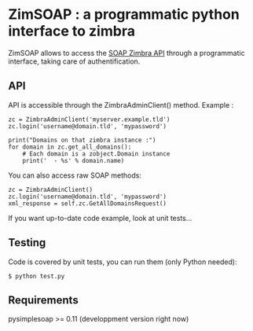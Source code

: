 ZimSOAP : a programmatic python interface to zimbra
===================================================

ZimSOAP allows to access the [SOAP Zimbra API] through a programmatic interface,
taking care of authentification.

[SOAP Zimbra API]: http://files.zimbra.com/docs/soap_api/8.0.4/soap-docs-804/api-reference/index.html

API
---

API is accessible through the ZimbraAdminClient() method. Example :

    zc = ZimbraAdminClient('myserver.example.tld')
    zc.login('username@domain.tld', 'mypassword')

    print("Domains on that zimbra instance :")
    for domain in zc.get_all_domains():
        # Each domain is a zobject.Domain instance
        print('  - %s' % domain.name)

You can also access raw SOAP methods:

    zc = ZimbraAdminClient()
    zc.login('username@domain.tld', 'mypassword')
    xml_response = self.zc.GetAllDomainsRequest()


If you want up-to-date code example, look at unit tests...


Testing
-------

Code is covered by unit tests, you can run them (only Python needed):

    $ python test.py


Requirements
------------

pysimplesoap >= 0.11 (developpment version right now)
